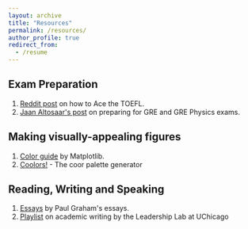 ```yaml
---
layout: archive
title: "Resources"
permalink: /resources/
author_profile: true
redirect_from:
  - /resume
---
```



## Exam Preparation

1. [Reddit post](https://www.reddit.com/r/ToeflAdvice/comments/ybiuf5/just_got_my_toefl_scores/) on how to Ace the TOEFL.
2. [Jaan Altosaar's post](https://jaan.io/how-to-ace-the-gre-and-physics-gre/) on preparing for GRE and GRE Physics exams.


## Making visually-appealing figures

1. [Color guide](https://matplotlib.org/stable/gallery/color/named_colors.html) by Matplotlib.
2. [Coolors!](https://coolors.co/) - The coor palette generator

## Reading, Writing and Speaking
1. [Essays](http://www.paulgraham.com/articles.html) by Paul Graham's essays.
2. [Playlist](https://www.youtube.com/watch?v=vtIzMaLkCaM&list=PLT9dtLV29xu8NkipEERDB2I62tLyhTJym&index=1) on academic writing by the Leadership Lab at UChicago
